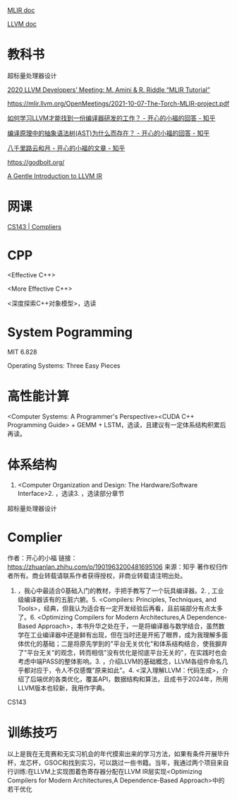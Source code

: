 [MLIR doc](https://mlir.llvm.org/docs/)

[LLVM doc](https://llvm.org/docs/)


# 教科书

超标量处理器设计

[2020 LLVM Developers’ Meeting: M. Amini & R. Riddle “MLIR Tutorial”](https://www.youtube.com/watch?v=Y4SvqTtOIDk)

https://mlir.llvm.org/OpenMeetings/2021-10-07-The-Torch-MLIR-project.pdf

[如何学习LLVM才能找到一份编译器研发的工作？ - 开心的小福的回答 - 知乎](https://www.zhihu.com/question/471200593/answer/2880145488)

[编译原理中的抽象语法树(AST)为什么而存在？ - 开心的小福的回答 - 知乎](https://www.zhihu.com/question/363445606/answer/2868757254)

[八千里路云和月 - 开心的小福的文章 - 知乎](https://zhuanlan.zhihu.com/p/1901963200481695106)

https://godbolt.org/

[A Gentle Introduction to LLVM IR](https://mcyoung.xyz/2023/08/01/llvm-ir/)


# 网课

[CS143 | Compliers](https://web.stanford.edu/class/cs143/)

# CPP

<Effective C++>

<More Effective C++>

<深度探索C++对象模型>，选读

# System Pogramming

<Operating System Concepts>

MIT 6.828

Operating Systems: Three Easy Pieces

# 高性能计算

<Computer Systems: A Programmer's Perspective><CUDA C++ Programming Guide> + GEMM + LSTM，选读，且建议有一定体系结构积累后再读。<A Primer on Memory Consistency and Cache Coherence>

# 体系结构

1. <Computer Organization and Design: The Hardware/Software Interface>2. <General Purpose Graphics Processor Architectures>，选读3. <Computer Architecture: A Quantitative Approach>，选读部分章节

超标量处理器设计

# Complier


作者：开心的小福
链接：https://zhuanlan.zhihu.com/p/1901963200481695106
来源：知乎
著作权归作者所有。商业转载请联系作者获得授权，非商业转载请注明出处。

1. <Compiler Construction: Principles and Practice>，我心中最适合0基础入门的教材，手把手教写了一个玩具编译器。2. <Engineering A Compiler>, 工业级编译器该有的五脏六腑。5. <Compilers: Principles, Techniques, and Tools>，经典，但我认为适合有一定开发经验后再看，且前端部分有点太多了。6. <Optimizing Compilers for Modern Architectures,A Dependence-Based Approach>，本书升华之处在于，一是将编译器与数学结合，虽然数学在工业编译器中还是鲜有出现，但在当时还是开拓了眼界，成为我理解多面体优化的基础；二是将原先学到的"平台无关优化"和体系结构结合，使我摒弃了"平台无关"的观念，转而相信"没有优化是彻底平台无关的"，在实践时也会考虑中端PASS的整体影响。3. <Getting Started with LLVM Core Libraries>，介绍LLVM的基础概念，LLVM各组件命名几乎都对应于<Engineering a Compiler>，令人不仅感慨"原来如此"。4. <深入理解LLVM：代码生成>，介绍了后端优的各类优化，覆盖API，数据结构和算法，且成书于2024年，所用LLVM版本也较新，我用作字典。

CS143

# 训练技巧

以上是我在无竞赛和无实习机会的年代摸索出来的学习方法，如果有条件开展毕升杯，龙芯杯，GSOC和找到实习，可以跳过一些书籍。当年，我通过两个项目来自行训练:在LLVM上实现图着色寄存器分配在LLVM IR层实现<Optimizing Compilers for Modern Architectures,A Dependence-Based Approach>中的若干优化




